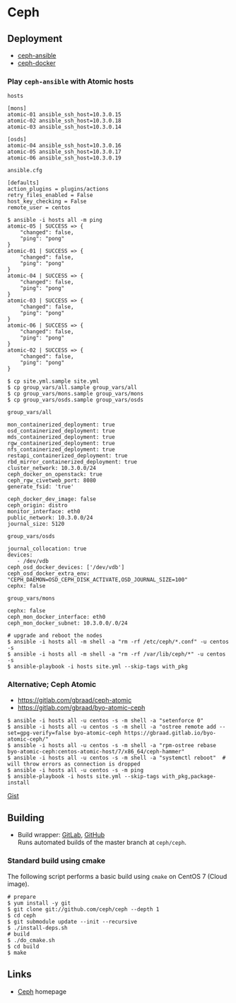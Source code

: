 Ceph
====


Deployment
----------

  * [ceph-ansible](https://github.com/ceph/ceph-ansible)
  * [ceph-docker](https://github.com/ceph/ceph-docker)


### Play `ceph-ansible` with Atomic hosts

`hosts`
```
[mons]
atomic-01 ansible_ssh_host=10.3.0.15
atomic-02 ansible_ssh_host=10.3.0.18
atomic-03 ansible_ssh_host=10.3.0.14

[osds]
atomic-04 ansible_ssh_host=10.3.0.16
atomic-05 ansible_ssh_host=10.3.0.17
atomic-06 ansible_ssh_host=10.3.0.19
```

`ansible.cfg`
```
[defaults]
action_plugins = plugins/actions
retry_files_enabled = False
host_key_checking = False
remote_user = centos
```

```
$ ansible -i hosts all -m ping
atomic-05 | SUCCESS => {
    "changed": false, 
    "ping": "pong"
}
atomic-01 | SUCCESS => {
    "changed": false, 
    "ping": "pong"
}
atomic-04 | SUCCESS => {
    "changed": false, 
    "ping": "pong"
}
atomic-03 | SUCCESS => {
    "changed": false, 
    "ping": "pong"
}
atomic-06 | SUCCESS => {
    "changed": false, 
    "ping": "pong"
}
atomic-02 | SUCCESS => {
    "changed": false, 
    "ping": "pong"
}
```

```
$ cp site.yml.sample site.yml
$ cp group_vars/all.sample group_vars/all
$ cp group_vars/mons.sample group_vars/mons
$ cp group_vars/osds.sample group_vars/osds
```

`group_vars/all`
```
mon_containerized_deployment: true
osd_containerized_deployment: true
mds_containerized_deployment: true
rgw_containerized_deployment: true
nfs_containerized_deployment: true
restapi_containerized_deployment: true
rbd_mirror_containerized_deployment: true
cluster_network: 10.3.0.0/24
ceph_docker_on_openstack: true
ceph_rgw_civetweb_port: 8080
generate_fsid: 'true'

ceph_docker_dev_image: false
ceph_origin: distro
monitor_interface: eth0
public_network: 10.3.0.0/24
journal_size: 5120
```

`group_vars/osds`
```
journal_collocation: true
devices:
   - /dev/vdb
ceph_osd_docker_devices: ['/dev/vdb']
ceph_osd_docker_extra_env: "CEPH_DAEMON=OSD_CEPH_DISK_ACTIVATE,OSD_JOURNAL_SIZE=100"
cephx: false
```

`group_vars/mons`
```
cephx: false
ceph_mon_docker_interface: eth0
ceph_mon_docker_subnet: 10.3.0.0/.0/24
```

```
# upgrade and reboot the nodes
$ ansible -i hosts all -m shell -a "rm -rf /etc/ceph/*.conf" -u centos -s
$ ansible -i hosts all -m shell -a "rm -rf /var/lib/ceph/*" -u centos -s
$ ansible-playbook -i hosts site.yml --skip-tags with_pkg
```

### Alternative; Ceph Atomic

  * https://gitlab.com/gbraad/ceph-atomic
  * https://gitlab.com/gbraad/byo-atomic-ceph


```
$ ansible -i hosts all -u centos -s -m shell -a "setenforce 0"
$ ansible -i hosts all -u centos -s -m shell -a "ostree remote add --set=gpg-verify=false byo-atomic-ceph https://gbraad.gitlab.io/byo-atomic-ceph/"
$ ansible -i hosts all -u centos -s -m shell -a "rpm-ostree rebase byo-atomic-ceph:centos-atomic-host/7/x86_64/ceph-hammer"
$ ansible -i hosts all -u centos -s -m shell -a "systemctl reboot"  # will throw errors as connection is dropped
$ ansible -i hosts all -u centos -s -m ping
$ ansible-playbook -i hosts site.yml --skip-tags with_pkg,package-install
```

[Gist](https://gist.github.com/gbraad/9111e00e91170d91a1d180c3b62423c6)


Building
--------

  * Build wrapper: [GitLab](https://gitlab.com/gbraad/ceph), [GitHub](http://github.com/gbraad/ceph-build-wrapper)  
    Runs automated builds of the master branch at `ceph/ceph`.


### Standard build using cmake
The following script performs a basic build using `cmake` on CentOS 7 (Cloud image).

```
# prepare
$ yum install -y git
$ git clone git://github.com/ceph/ceph --depth 1
$ cd ceph
$ git submodule update --init --recursive
$ ./install-deps.sh
# build
$ ./do_cmake.sh
$ cd build
$ make
```

Links
-----

  * [Ceph](http://ceph.com/) homepage

